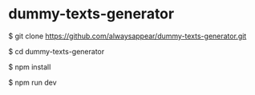 # dummy-texts-generator

$ git clone https://github.com/alwaysappear/dummy-texts-generator.git

$ cd dummy-texts-generator

$ npm install

$ npm run dev
